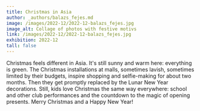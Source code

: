 ```yaml
---
title: Christmas in Asia
author: _authors/balazs_fejes.md
image: /images/2022-12/2022-12-balazs_fejes.jpg
image_alt: Collage of photos with festive motivs
link: /images/2022-12/2022-12-balazs_fejes.jpg
exhibition: 2022-12
tall: false
---
```


Christmas feels different in Asia. It's still sunny and warm here:  everything is green. The Christmas installations at malls, sometimes lavish, sometimes limited by their budgets, inspire shopping and selfie-making for about two months. Then they get promptly replaced by the Lunar New Year decorations. Still, kids love Christmas the same way everywhere: school and other club performances and the countdown to the magic of opening presents. Merry Christmas and a Happy New Year!